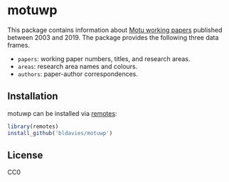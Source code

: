 # motuwp

This package contains information about [Motu working papers](https://motu.nz/resources/working-papers/) published between 2003 and 2019.
The package provides the following three data frames.

* `papers`: working paper numbers, titles, and research areas.
* `areas`: research area names and colours.
* `authors`: paper-author correspondences.

## Installation

motuwp can be installed via [remotes](https://github.com/r-lib/remotes):

```r
library(remotes)
install_github('bldavies/motuwp')
```

## License

CC0
